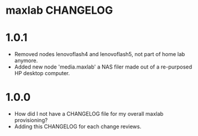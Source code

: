 
# maxlab CHANGELOG

# 1.0.1

* Removed nodes lenovoflash4 and lenovoflash5, not part of home lab anymore.
* Added new node 'media.maxlab' a NAS filer made out of a re-purposed HP desktop computer.

# 1.0.0

* How did I not have a CHANGELOG file for my overall maxlab provisioning?
* Adding this CHANGELOG for each change reviews.
